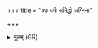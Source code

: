 +++
title = "०७ घर्मः समिद्धो अग्निना"

+++
<details><summary>मूलम् (GR)</summary>

घर्मः समिद्धो अग्निना-  
-अयं होमः सहस्रहा ।  
भवश् च पृश्निबाहुः  
शर्व सेनाम् अमूं हतम् ॥ +++(Bhatt. sarva)+++
</details>